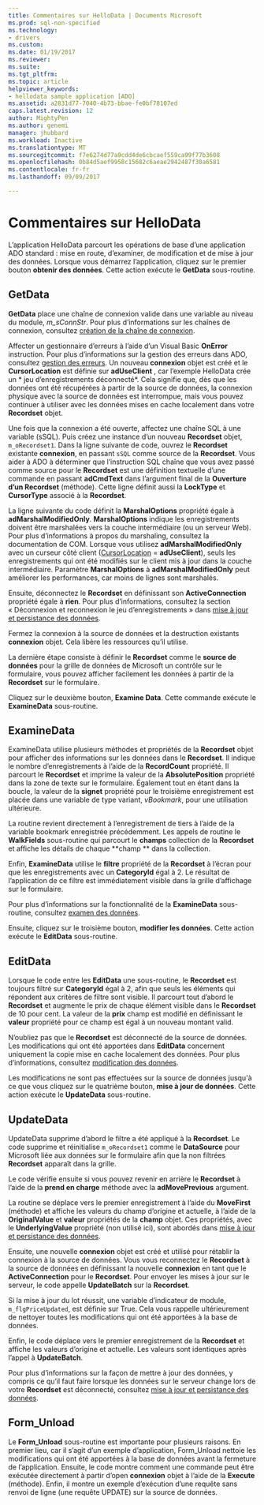 ```yaml
---
title: Commentaires sur HelloData | Documents Microsoft
ms.prod: sql-non-specified
ms.technology:
- drivers
ms.custom: 
ms.date: 01/19/2017
ms.reviewer: 
ms.suite: 
ms.tgt_pltfrm: 
ms.topic: article
helpviewer_keywords:
- hellodata sample application [ADO]
ms.assetid: a2831d77-7040-4b73-bbae-fe0bf78107ed
caps.latest.revision: 12
author: MightyPen
ms.author: genemi
manager: jhubbard
ms.workload: Inactive
ms.translationtype: MT
ms.sourcegitcommit: f7e6274d77a9cdd4de6cbcaef559ca99f77b3608
ms.openlocfilehash: 0b84d5aef9958c15682c6aeae2942487f30a6581
ms.contentlocale: fr-fr
ms.lasthandoff: 09/09/2017

---
```

# <a name="comments-on-hellodata"></a>Commentaires sur HelloData
L’application HelloData parcourt les opérations de base d’une application ADO standard : mise en route, d’examiner, de modification et de mise à jour des données. Lorsque vous démarrez l’application, cliquez sur le premier bouton **obtenir des données**. Cette action exécute le **GetData** sous-routine.  
  
## <a name="getdata"></a>GetData  
 **GetData** place une chaîne de connexion valide dans une variable au niveau du module, *m_sConnStr*. Pour plus d’informations sur les chaînes de connexion, consultez [création de la chaîne de connexion](../../../ado/guide/data/creating-a-connection-string.md).  
  
 Affecter un gestionnaire d’erreurs à l’aide d’un Visual Basic **OnError** instruction. Pour plus d’informations sur la gestion des erreurs dans ADO, consultez [gestion des erreurs](../../../ado/guide/data/error-handling.md). Un nouveau **connexion** objet est créé et le **CursorLocation** est définie sur **adUseClient** , car l’exemple HelloData crée un * jeu d’enregistrements déconnecté*. Cela signifie que, dès que les données ont été récupérées à partir de la source de données, la connexion physique avec la source de données est interrompue, mais vous pouvez continuer à utiliser avec les données mises en cache localement dans votre **Recordset** objet.  
  
 Une fois que la connexion a été ouverte, affectez une chaîne SQL à une variable (sSQL). Puis créez une instance d’un nouveau **Recordset** objet, `m_oRecordset1`. Dans la ligne suivante de code, ouvrez le **Recordset** existante **connexion**, en passant `sSQL` comme source de la **Recordset**. Vous aider à ADO à déterminer que l’instruction SQL chaîne que vous avez passé comme source pour le **Recordset** est une définition textuelle d’une commande en passant **adCmdText** dans l’argument final de la **Ouverture d’un Recordset** (méthode). Cette ligne définit aussi la **LockType** et **CursorType** associé à la **Recordset**.  
  
 La ligne suivante du code définit la **MarshalOptions** propriété égale à **adMarshalModifiedOnly**. **MarshalOptions** indique les enregistrements doivent être marshalées vers la couche intermédiaire (ou un serveur Web). Pour plus d’informations à propos du marshaling, consultez la documentation de COM. Lorsque vous utilisez **adMarshalModifiedOnly** avec un curseur côté client ([CursorLocation](../../../ado/reference/ado-api/cursorlocation-property-ado.md) = **adUseClient**), seuls les enregistrements qui ont été modifiés sur le client mis à jour dans la couche intermédiaire. Paramètre **MarshalOptions** à **adMarshalModifiedOnly** peut améliorer les performances, car moins de lignes sont marshalés.  
  
 Ensuite, déconnectez le **Recordset** en définissant son **ActiveConnection** propriété égale à **rien**. Pour plus d’informations, consultez la section « Déconnexion et reconnexion le jeu d’enregistrements » dans [mise à jour et persistance des données](../../../ado/guide/data/updating-and-persisting-data.md).  
  
 Fermez la connexion à la source de données et la destruction existants **connexion** objet. Cela libère les ressources qu’il utilise.  
  
 La dernière étape consiste à définir le **Recordset** comme le **source de données** pour la grille de données de Microsoft un contrôle sur le formulaire, vous pouvez afficher facilement les données à partir de la **Recordset** sur le formulaire.  
  
 Cliquez sur le deuxième bouton, **Examine Data**. Cette commande exécute le **ExamineData** sous-routine.  
  
## <a name="examinedata"></a>ExamineData  
 ExamineData utilise plusieurs méthodes et propriétés de la **Recordset** objet pour afficher des informations sur les données dans le **Recordset**. Il indique le nombre d’enregistrements à l’aide de la **RecordCount** propriété. Il parcourt le **Recordset** et imprime la valeur de la **AbsolutePosition** propriété dans la zone de texte sur le formulaire. Également tout en étant dans la boucle, la valeur de la **signet** propriété pour le troisième enregistrement est placée dans une variable de type variant, *vBookmark*, pour une utilisation ultérieure.  
  
 La routine revient directement à l’enregistrement de tiers à l’aide de la variable bookmark enregistrée précédemment. Les appels de routine le **WalkFields** sous-routine qui parcourt le **champs** collection de la **Recordset** et affiche les détails de chaque **champ ** dans la collection.  
  
 Enfin, **ExamineData** utilise le **filtre** propriété de la **Recordset** à l’écran pour que les enregistrements avec un **CategoryId** égal à 2. Le résultat de l’application de ce filtre est immédiatement visible dans la grille d’affichage sur le formulaire.  
  
 Pour plus d’informations sur la fonctionnalité de la **ExamineData** sous-routine, consultez [examen des données](../../../ado/guide/data/examining-data.md).  
  
 Ensuite, cliquez sur le troisième bouton, **modifier les données**. Cette action exécute le **EditData** sous-routine.  
  
## <a name="editdata"></a>EditData  
 Lorsque le code entre les **EditData** une sous-routine, le **Recordset** est toujours filtré sur **CategoryId** égal à 2, afin que seuls les éléments qui répondent aux critères de filtre sont visible. Il parcourt tout d’abord le **Recordset** et augmente le prix de chaque élément visible dans le **Recordset** de 10 pour cent. La valeur de la **prix** champ est modifié en définissant le **valeur** propriété pour ce champ est égal à un nouveau montant valid.  
  
 N’oubliez pas que le **Recordset** est déconnecté de la source de données. Les modifications qui ont été apportées dans **EditData** concernent uniquement la copie mise en cache localement des données. Pour plus d’informations, consultez [modification des données](../../../ado/guide/data/editing-data.md).  
  
 Les modifications ne sont pas effectuées sur la source de données jusqu'à ce que vous cliquez sur le quatrième bouton, **mise à jour de données**. Cette action exécute le **UpdateData** sous-routine.  
  
## <a name="updatedata"></a>UpdateData  
 UpdateData supprime d’abord le filtre a été appliqué à la **Recordset**. Le code supprime et réinitialise `m_oRecordset1` comme le **DataSource** pour Microsoft liée aux données sur le formulaire afin que la non filtrées **Recordset** apparaît dans la grille.  
  
 Le code vérifie ensuite si vous pouvez revenir en arrière le **Recordset** à l’aide de la **prend en charge** méthode avec la **adMovePrevious** argument.  
  
 La routine se déplace vers le premier enregistrement à l’aide du **MoveFirst** (méthode) et affiche les valeurs du champ d’origine et actuelle, à l’aide de la **OriginalValue** et **valeur** propriétés de la **champ** objet. Ces propriétés, avec le **UnderlyingValue** propriété (non utilisé ici), sont abordés dans [mise à jour et persistance des données](../../../ado/guide/data/updating-and-persisting-data.md).  
  
 Ensuite, une nouvelle **connexion** objet est créé et utilisé pour rétablir la connexion à la source de données. Vous vous reconnectez le **Recordset** à la source de données en définissant la nouvelle **connexion** en tant que le **ActiveConnection** pour le **Recordset**. Pour envoyer les mises à jour sur le serveur, le code appelle **UpdateBatch** sur la **Recordset**.  
  
 Si la mise à jour du lot réussit, une variable d’indicateur de module, `m_flgPriceUpdated`, est définie sur True. Cela vous rappelle ultérieurement de nettoyer toutes les modifications qui ont été apportées à la base de données.  
  
 Enfin, le code déplace vers le premier enregistrement de la **Recordset** et affiche les valeurs d’origine et actuelle. Les valeurs sont identiques après l’appel à **UpdateBatch**.  
  
 Pour plus d’informations sur la façon de mettre à jour des données, y compris ce qu’il faut faire lorsque les données sur le serveur change lors de votre **Recordset** est déconnecté, consultez [mise à jour et persistance des données](../../../ado/guide/data/updating-and-persisting-data.md).  
  
## <a name="formunload"></a>Form_Unload  
 Le **Form_Unload** sous-routine est importante pour plusieurs raisons. En premier lieu, car il s’agit d’un exemple d’application, Form_Unload nettoie les modifications qui ont été apportées à la base de données avant la fermeture de l’application. Ensuite, le code montre comment une commande peut être exécutée directement à partir d’open **connexion** objet à l’aide de la **Execute** (méthode). Enfin, il montre un exemple d’exécution d’une requête sans renvoi de ligne (une requête UPDATE) sur la source de données.

